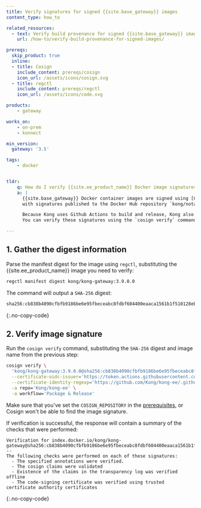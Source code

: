 ```yaml
---
title: Verify signatures for signed {{site.base_gateway}} images
content_type: how_to

related_resources:
  - text: Verify build provenance for signed {{site.base_gateway}} images
    url: /how-to/verify-build-provenance-for-signed-images/

prereqs:
  skip_product: true
  inline:
  - title: Cosign
    include_content: prereqs/cosign
    icon_url: /assets/icons/cosign.svg
  - title: regctl
    include_content: prereqs/regctl
    icon_url: /assets/icons/code.svg

products:
    - gateway

works_on:
    - on-prem
    - konnect

min_version:
  gateway: '3.5'

tags:
    - docker


tldr:
    q: How do I verify {{site.ee_product_name}} Docker image signatures?
    a: |
      {{site.base_gateway}} Docker container images are signed using [Cosign](https://github.com/sigstore/cosign), 
      with signatures published to the Docker Hub repository `kong/notary`.

      Because Kong uses Github Actions to build and release, Kong also uses Github’s OIDC identity to sign images.
      You can verify these signatures using the `cosign verify` command.

---
```


## 1. Gather the digest information

Parse the manifest digest for the image using `regctl`, substituting the {{site.ee_product_name}} image you need to verify:

```sh
regctl manifest digest kong/kong-gateway:3.9.0.0
```

The command will output a `SHA-256` digest:

```sh
sha256:cb838b4090cfbfb9186be6e95fbeceabc8fdbf604400eaaca1561b1f510128eb
```
{:.no-copy-code}


## 2. Verify image signature

Run the `cosign verify` command, substituting the `SHA-256` digest and image name from the previous step:

```sh
cosign verify \
  'kong/kong-gateway:3.9.0.0@sha256:cb838b4090cfbfb9186be6e95fbeceabc8fdbf604400eaaca1561b1f510128eb' \
  --certificate-oidc-issuer='https://token.actions.githubusercontent.com' \
  --certificate-identity-regexp='https://github.com/Kong/kong-ee/.github/workflows/release.yml' \
  -a repo='Kong/kong-ee' \
  -a workflow='Package & Release'
```

Make sure that you've set the `COSIGN_REPOSITORY` in the [prerequisites](#prerequisites), or Cosign won't be able to find the image signature.

If verification is successful, the response will contain a summary of the checks that were performed:
```
Verification for index.docker.io/kong/kong-gateway@sha256:cb838b4090cfbfb9186be6e95fbeceabc8fdbf604400eaaca1561b1f510128eb --
The following checks were performed on each of these signatures:
  - The specified annotations were verified.
  - The cosign claims were validated
  - Existence of the claims in the transparency log was verified offline
  - The code-signing certificate was verified using trusted certificate authority certificates
```
{:.no-copy-code}